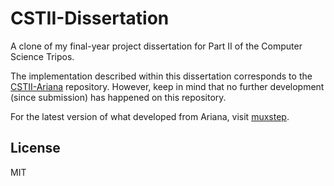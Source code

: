 # CSTII-Dissertation
A clone of my final-year project dissertation for Part II of the Computer Science Tripos.

The implementation described within this dissertation corresponds to the [CSTII-Ariana](https://github.com/PetarV-/CSTII-Ariana) repository. However, keep in mind that no further development (since submission) has happened on this repository. 

For the latest version of what developed from Ariana, visit [muxstep](https://github.com/PetarV-/muxstep).

## License
MIT
